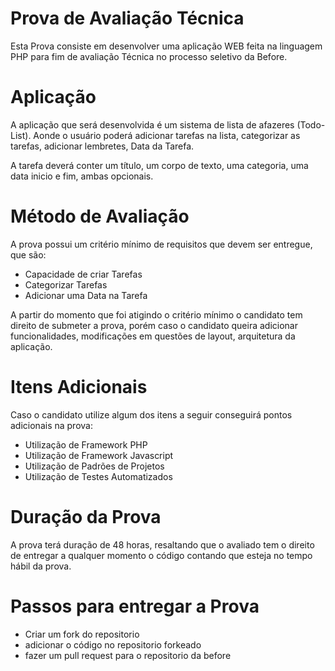 # Prova de Avaliação Técnica

Esta Prova consiste em desenvolver uma aplicação WEB feita na linguagem PHP para fim de avaliação Técnica no processo seletivo da Before.

# Aplicação

A aplicação que será desenvolvida é um sistema de lista de afazeres (Todo-List). Aonde o usuário poderá adicionar tarefas na lista, categorizar as tarefas, adicionar lembretes, Data da Tarefa.

A tarefa deverá conter um título, um corpo de texto, uma categoria, uma data inicio e fim, ambas opcionais.

# Método de Avaliação

A prova possui um critério mínimo de requisitos que devem ser entregue, que são:

 - Capacidade de criar Tarefas
 - Categorizar Tarefas
 - Adicionar uma Data na Tarefa

A partir do momento que foi atigindo o critério mínimo o candidato tem direito de submeter a prova, porém caso o candidato queira adicionar funcionalidades, modificações em questões de layout, arquitetura da aplicação.

# Itens Adicionais

Caso o candidato utilize algum dos itens a seguir conseguirá pontos adicionais na prova:

 - Utilização de Framework PHP
 - Utilização de Framework Javascript
 - Utilização de Padrões de Projetos
 - Utilização de Testes Automatizados


# Duração da Prova

A prova terá duração de 48 horas, resaltando que o avaliado tem o direito de entregar a qualquer momento o código contando que esteja no tempo hábil da prova.

# Passos para entregar a Prova

 - Criar um fork do repositorio
 - adicionar o código no repositorio forkeado
 - fazer um pull request para o repositorio da before
